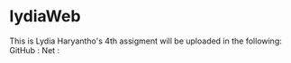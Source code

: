 # lydiaWeb

This is Lydia Haryantho's 4th assigment
will be uploaded in the following:
GitHub :
Net : 
